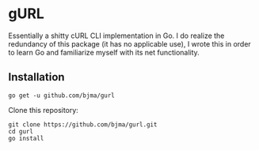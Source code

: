 # gURL
Essentially a shitty cURL CLI implementation in Go. I do realize the redundancy of this package (it has no applicable use), I wrote this in order to learn Go and familiarize myself with its net functionality.

## Installation
```
go get -u github.com/bjma/gurl
```

Clone this repository:
```
git clone https://github.com/bjma/gurl.git
cd gurl
go install
```